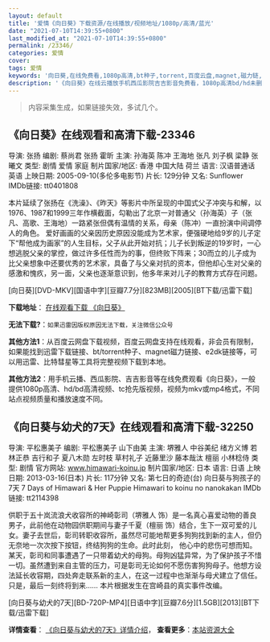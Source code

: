 ```yaml
---
layout: default
title: '爱情《向日葵》下载资源/在线播放/视频地址/1080p/高清/蓝光'
date: "2021-07-10T14:39:55+0800"
last_modified_at: "2021-07-10T14:39:55+0800"
permalink: /23346/
categories: 爱情
cover:
tags: 爱情
keywords: '向日葵,在线免费看,1080p高清,bt种子,torrent,百度云盘,magnet,磁力链,迅雷下载资源'
description: '《向日葵》在线云播放手机西瓜影院吉吉影音免费看，1080p高清bd/hd未删减完整版和tc抢先枪版，mkv/mp4格式，附带bt/torrent种子、magnet/磁力链、百度云盘、网盘资源迅雷下载链接'
---
```


>内容采集生成，如果链接失效，多试几个。


## 《向日葵》在线观看和高清下载-23346

导演: 张扬 编剧: 蔡尚君 张扬 霍昕 主演: 孙海英 陈冲 王海地 张凡 刘子枫 梁静 张曦文 类型: 剧情 爱情 家庭 制片国家/地区: 香港 中国大陆 荷兰 语言: 汉语普通话 英语 上映日期: 2005-09-10(多伦多电影节) 片长: 129分钟 又名: Sunflower IMDb链接: tt0401808

本片延续了张扬在《洗澡》、《昨天》等影片中所呈现的中国式父子冲突与和解，以1976、1987和1999三年作横截面，勾勒出了北京一对普通父（孙海英）子（张凡、高歌、王海地）一路紧张但偶有温情的关系，母亲（陈冲）一直扮演中间调停人的角色。 爱好画画的父亲因历史原因没能成为艺术家，便强硬地给9岁的儿子定下“帮他成为画家”的人生目标，父子从此开始对抗；儿子长到叛逆的19岁时，一心想逃脱父亲的掌控，做过许多任性而为的事，但终败下阵来；30而立的儿子成为比父亲想象中还要优秀的艺术家，具备了与父亲对抗的资本，但他却心生对父亲的感激和愧疚，另一面，父亲也逐渐意识到，他多年来对儿子的教育方式存在问题。


[向日葵][DVD-MKV][国语中字][豆瓣7.7分][823MB][2005][BT下载/迅雷下载]

**下载地址**： [在线观看下载 《向日葵》](https://www.btdx8.com/torrent/sunflower_2005.html) 


**无法下载?**：`如果迅雷因版权原因无法下载，关注微信公众号 `

**其他方法1**：从百度云网盘下载视频，百度云网盘支持在线观看，非会员有限制，如果能找到迅雷下载链接、bt/torrent种子、magnet磁力链接、e2dk链接等，可以用迅雷、比特彗星等工具将完整视频下载到本地。

**其他方法2**：用手机云播、西瓜影院、吉吉影音等在线免费观看《向日葵》，一般提供1080p高清、hd/bd高清视频、tc抢先版视频，视频为mkv或mp4格式，不同站点视频质量和播放速度不同。


## 《向日葵与幼犬的7天》在线观看和高清下载-32250

导演: 平松惠美子 编剧: 平松惠美子 山下由美 主演: 堺雅人 中谷美纪 绪方义博 若林正恭 吉行和子 夏八木勋 左时枝 草村礼子 近藤里沙 藤本哉汰 檀丽 小林稔侍 类型: 剧情 官方网站: www.himawari-koinu.jp 制片国家/地区: 日本 语言: 日语 上映日期: 2013-03-16(日本) 片长: 117分钟 又名: 第七日的奇迹(台) 向日葵与狗孩子的7天 7 Days of Himawari & Her Puppie Himawari to koinu no nanokakan IMDb链接: tt2114398

供职于五十岚流浪犬收容所的神崎彰司（堺雅人 饰）是一名真心喜爱动物的善良男子，此前他在动物园供职期间与妻子千夏（檀丽 饰）结合，生下一双可爱的儿女。妻子去世后，彰司转职收容所，虽然尽可能地帮更多狗狗找到新的主人，但仍无奈地一次次按下按钮，终结狗狗的生命。此时此刻， 他心中的悲伤可想而知。某天，彰司和同事遭遇了一只带着幼犬的母狗。母狗凶猛异常，为了保护孩子不惜一切。虽然遭到来自主管的压力，可是彰司无论如何不愿伤害狗狗母子。他想方设法延长收容期，四处奔走联系新的主人，在这一过程中也渐渐与母犬建立了信任。只是，最后一刻终将到来…… 本片根据发生在宫崎县的真实事件改编。


[向日葵与幼犬的7天][BD-720P-MP4][日语中字][豆瓣7.6分][1.5GB][2013][BT下载/迅雷下载]

**详情查看**： [《向日葵与幼犬的7天》详情介绍](/movie/32250/)， **查看更多**：[本站资源大全](/movie/t/all/)

